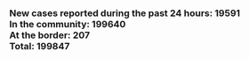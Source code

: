### New cases reported during the past 24 hours: 19591<br/>In the community: 199640<br/>At the border: 207<br/>Total: 199847